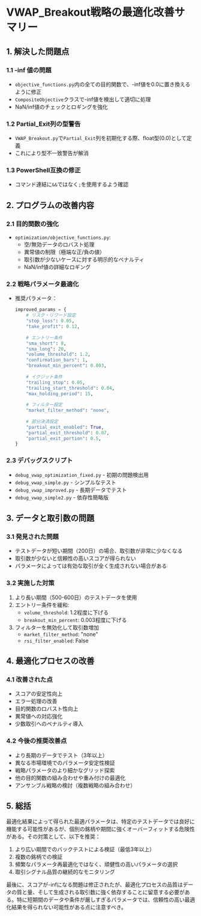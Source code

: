 # VWAP_Breakout戦略の最適化改善サマリー

## 1. 解決した問題点

### 1.1 -inf 値の問題
- `objective_functions.py`内の全ての目的関数で、-inf値を0.0に置き換えるように修正
- `CompositeObjective`クラスで-inf値を検出して適切に処理
- NaN/inf値のチェックとロギングを強化

### 1.2 Partial_Exit列の型警告
- `VWAP_Breakout.py`で`Partial_Exit`列を初期化する際、float型(0.0)として定義
- これにより型不一致警告が解消

### 1.3 PowerShell互換の修正
- コマンド連結に`&&`ではなく`;`を使用するよう確認

## 2. プログラムの改善内容

### 2.1 目的関数の強化
- `optimization/objective_functions.py`:
  - 空/無効データのロバスト処理
  - 異常値の制限（極端な正/負の値）
  - 取引数が少ないケースに対する明示的なペナルティ
  - NaN/inf値の詳細なロギング

### 2.2 戦略パラメータ最適化
- 推奨パラメータ：
  ```python
  improved_params = {
      # リスク・リワード設定
      "stop_loss": 0.05,
      "take_profit": 0.12,
      
      # エントリー条件
      "sma_short": 8,
      "sma_long": 20,
      "volume_threshold": 1.2,
      "confirmation_bars": 1,
      "breakout_min_percent": 0.003,
      
      # イグジット条件
      "trailing_stop": 0.05,
      "trailing_start_threshold": 0.04,
      "max_holding_period": 15,
      
      # フィルター設定
      "market_filter_method": "none",
      
      # 部分決済設定
      "partial_exit_enabled": True,
      "partial_exit_threshold": 0.07,
      "partial_exit_portion": 0.5,
  }
  ```

### 2.3 デバッグスクリプト
- `debug_vwap_optimization_fixed.py` - 初期の問題検出用
- `debug_vwap_simple.py` - シンプルなテスト
- `debug_vwap_improved.py` - 長期データでテスト
- `debug_vwap_simple2.py` - 依存性簡略版

## 3. データと取引数の問題

### 3.1 発見された問題
- テストデータが短い期間（200日）の場合、取引数が非常に少なくなる
- 取引数が少ないと信頼性の高いスコアが得られない
- パラメータによっては有効な取引が全く生成されない場合がある

### 3.2 実施した対策
1. より長い期間（500-600日）のテストデータを使用
2. エントリー条件を緩和:
   - `volume_threshold`: 1.2程度に下げる
   - `breakout_min_percent`: 0.003程度に下げる
3. フィルターを無効化して取引数増加
   - `market_filter_method`: "none"
   - `rsi_filter_enabled`: False

## 4. 最適化プロセスの改善

### 4.1 改善された点
- スコアの安定性向上
- エラー処理の改善
- 目的関数のロバスト性向上
- 異常値への対応強化
- 少数取引へのペナルティ導入

### 4.2 今後の推奨改善点
- より長期のデータでテスト（3年以上）
- 異なる市場環境でのパラメータ安定性検証
- 戦略パラメータのより細かなグリッド探索
- 他の目的関数の組み合わせや重み付けの最適化
- アンサンブル戦略の検討（複数戦略の組み合わせ）

## 5. 総括

最適化結果によって得られた最適パラメータは、特定のテストデータでは良好に機能する可能性があるが、個別の銘柄や期間に強くオーバーフィットする危険性がある。その対策として、以下を推奨：

1. より広い期間でのバックテストによる検証（最低3年以上）
2. 複数の銘柄での検証
3. 頻繁なパラメータ再最適化ではなく、頑健性の高いパラメータの選択
4. 取引シグナル品質の継続的なモニタリング

最後に、スコアが-infになる問題は修正されたが、最適化プロセスの品質はデータの質と量、そして生成される取引数に強く依存することに留意する必要がある。特に短期間のデータや条件が厳しすぎるパラメータでは、信頼性の高い最適化結果を得られない可能性がある点に注意すべき。
